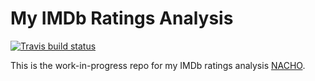 # My IMDb Ratings Analysis

[![Travis build status](https://travis-ci.org/mcanouil/IMDbRating.svg?branch=master)](https://travis-ci.org/mcanouil/IMDbRating)

This is the work-in-progress repo for my IMDb ratings analysis [NACHO](https://mcanouil.github.io/IMDbRating).

